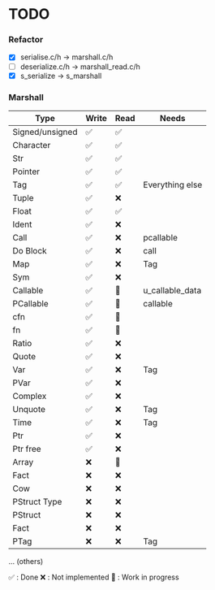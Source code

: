 # TODO

### Refactor

- [x] serialise.c/h -> marshall.c/h
- [ ] deserialize.c/h -> marshall_read.c/h
- [x] s_serialize -> s_marshall

### Marshall

|       Type      | Write  |  Read  |      Needs      |
| --------------- | ------ | ------ | --------------- |
| Signed/unsigned |   ✅   |   ✅   |
| Character       |   ✅   |   ✅   |
| Str             |   ✅   |   ✅   |
| Pointer         |   ✅   |   ✅   |
| Tag             |   ✅   |   ✅   | Everything else |
| Tuple           |   ✅   |   ❌   |
| Float           |   ✅   |   ✅   |
| Ident           |   ✅   |   ❌   |
| Call            |   ✅   |   ❌   | pcallable       |
| Do Block        |   ✅   |   ❌   | call            |
| Map             |   ✅   |   ❌   | Tag             |
| Sym             |   ✅   |   ❌   |
| Callable        |   ✅   |   🚧   | u_callable_data |
| PCallable       |   ✅   |   🚧   | callable |
| cfn             |   ✅   |   🚧   |
| fn              |   ✅   |   🚧   |
| Ratio           |   ✅   |   ❌   |
| Quote           |   ✅   |   ❌   |
| Var             |   ✅   |   ❌   | Tag             |
| PVar            |   ✅   |   ❌   |
| Complex         |   ✅   |   ❌   |
| Unquote         |   ✅   |   ❌   | Tag             |
| Time            |   ✅   |   ❌   | Tag             |
| Ptr             |   ✅   |   ❌   |
| Ptr free        |   ✅   |   ❌   |
| Array           |   ❌   |   🚧   |
| Fact            |   ❌   |   ❌   |
| Cow             |   ❌   |   ❌   |
| PStruct Type    |   ❌   |   ❌   |
| PStruct         |   ❌   |   ❌   |
| Fact            |   ❌   |   ❌   |
| PTag            |   ❌   |   ❌   | Tag             |
... (others)

✅ : Done
❌ : Not implemented
🚧 : Work in progress
